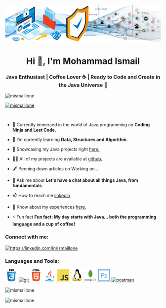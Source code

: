 <img src="https://github.com/mismaillone/ctf-writeups/blob/main/cybersecurity-banner.png?raw=true">
<h1 align="center">Hi 👋, I'm Mohammad Ismail</h1>
<h3 align="center">Java Enthusiast | Coffee Lover ☕ | Ready to Code and Create in the Java Universe 🚀</h3>

<p align="left"> <img src="https://komarev.com/ghpvc/?username=mismaillone&label=Profile%20views&color=0e75b6&style=flat" alt="mismaillone" /> </p>

<p align="left"> <a href="https://github.com/ryo-ma/github-profile-trophy"><img src="https://github-profile-trophy.vercel.app/?username=mismaillone" alt="mismaillone" /></a> </p>

<p align="left"> <a href="https://twitter.com/" target="blank"><img src="https://img.shields.io/twitter/follow/?logo=twitter&style=for-the-badge" alt="" /></a> </p>

- 🔭 Currently immersed in the world of Java programming on **Coding Ninja and Leet Code.**

- 🌱 I’m currently learning **Data, Structures and Algorithm.**

- 👯 Showcasing my Java projects right [here.](https://github.com/mismaillone)

- 👨‍💻 All of my projects are available at [github.](github.)

- 🖋️ Penning down articles on Working on....

- 💬 Ask me about **Let's have a chat about all things Java, from fundamentals**

- 📫 How to reach me [linkedin](https://linkedin.com/in/ismaillone)

- 📄 Know about my experiences [here.](https://mismaillone.github.io/portfolio/assets/Mohammad_resume.pdf)
- ⚡ Fun fact **Fun fact: My day starts with Java... both the programming language and a cup of coffee!**

<h3 align="left">Connect with me:</h3>
<p align="left">
<a href="https://linkedin.com/in/https://linkedin.com/in/ismaillone" target="blank"><img align="center" src="https://raw.githubusercontent.com/rahuldkjain/github-profile-readme-generator/master/src/images/icons/Social/linked-in-alt.svg" alt="https://linkedin.com/in/ismaillone" height="30" width="40" /></a>
</p>

<h3 align="left">Languages and Tools:</h3>
<p align="left"> <a href="https://www.w3schools.com/css/" target="_blank" rel="noreferrer"> <img src="https://raw.githubusercontent.com/devicons/devicon/master/icons/css3/css3-original-wordmark.svg" alt="css3" width="40" height="40"/> </a> <a href="https://git-scm.com/" target="_blank" rel="noreferrer"> <img src="https://www.vectorlogo.zone/logos/git-scm/git-scm-icon.svg" alt="git" width="40" height="40"/> </a> <a href="https://www.w3.org/html/" target="_blank" rel="noreferrer"> <img src="https://raw.githubusercontent.com/devicons/devicon/master/icons/html5/html5-original-wordmark.svg" alt="html5" width="40" height="40"/> </a> <a href="https://www.java.com" target="_blank" rel="noreferrer"> <img src="https://raw.githubusercontent.com/devicons/devicon/master/icons/java/java-original.svg" alt="java" width="40" height="40"/> </a> <a href="https://developer.mozilla.org/en-US/docs/Web/JavaScript" target="_blank" rel="noreferrer"> <img src="https://raw.githubusercontent.com/devicons/devicon/master/icons/javascript/javascript-original.svg" alt="javascript" width="40" height="40"/> </a> <a href="https://www.linux.org/" target="_blank" rel="noreferrer"> <img src="https://raw.githubusercontent.com/devicons/devicon/master/icons/linux/linux-original.svg" alt="linux" width="40" height="40"/> </a> <a href="https://www.mongodb.com/" target="_blank" rel="noreferrer"> <img src="https://raw.githubusercontent.com/devicons/devicon/master/icons/mongodb/mongodb-original-wordmark.svg" alt="mongodb" width="40" height="40"/> </a> <a href="https://www.photoshop.com/en" target="_blank" rel="noreferrer"> <img src="https://raw.githubusercontent.com/devicons/devicon/master/icons/photoshop/photoshop-line.svg" alt="photoshop" width="40" height="40"/> </a> <a href="https://postman.com" target="_blank" rel="noreferrer"> <img src="https://www.vectorlogo.zone/logos/getpostman/getpostman-icon.svg" alt="postman" width="40" height="40"/> </a> </p>

<p><img align="center" src="https://github-readme-stats.vercel.app/api/top-langs?username=mismaillone&show_icons=true&locale=en&layout=compact" alt="mismaillone" /></p>

<p><img align="center" src="https://github-readme-streak-stats.herokuapp.com/?user=mismaillone&" alt="mismaillone" /></p>

